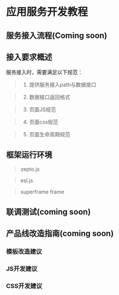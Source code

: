 # 应用服务开发教程

## 服务接入流程(Coming soon)

## 接入要求概述

服务接入时，需要满足以下规范：

> 1. 提供服务接入path与数据接口

> 2. 数据接口返回格式

> 3. 页面JS规范

> 4. 页面css规范

> 5. 页面生命周期规范 

## 框架运行环境

> zepto.js

> esl.js

> superframe frame

## 联调测试(coming soon)

## 产品线改造指南(coming soon)

### 模板改造建议
### JS开发建议
### CSS开发建议


